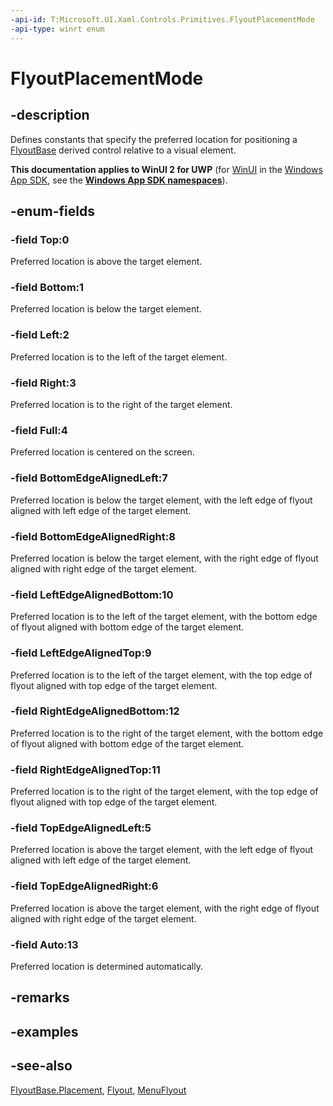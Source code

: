```yaml
---
-api-id: T:Microsoft.UI.Xaml.Controls.Primitives.FlyoutPlacementMode
-api-type: winrt enum
---
```


<!-- Enumeration syntax
public enum Windows.UI.Xaml.Controls.Primitives.FlyoutPlacementMode : int
-->

# FlyoutPlacementMode

## -description

Defines constants that specify the preferred location for positioning a [FlyoutBase](flyoutbase.md) derived control relative to a visual element.

**This documentation applies to WinUI 2 for UWP** (for [WinUI](/windows/apps/winui/winui3/) in the [Windows App SDK](/windows/apps/windows-app-sdk/), see the **[Windows App SDK namespaces](/windows/windows-app-sdk/api/winrt/)**).

## -enum-fields

### -field Top:0

Preferred location is above the target element.

### -field Bottom:1

Preferred location is below the target element.

### -field Left:2

Preferred location is to the left of the target element.

### -field Right:3

Preferred location is to the right of the target element.

### -field Full:4

Preferred location is centered on the screen.

### -field BottomEdgeAlignedLeft:7

Preferred location is below the target element, with the left edge of flyout aligned with left edge of the target element.

### -field BottomEdgeAlignedRight:8

Preferred location is below the target element, with the right edge of flyout aligned with right edge of the target element.

### -field LeftEdgeAlignedBottom:10

Preferred location is to the left of the target element, with the bottom edge of flyout aligned with bottom edge of the target element.

### -field LeftEdgeAlignedTop:9

Preferred location is to the left of the target element, with the top edge of flyout aligned with top edge of the target element.

### -field RightEdgeAlignedBottom:12

Preferred location is to the right of the target element, with the bottom edge of flyout aligned with bottom edge of the target element.

### -field RightEdgeAlignedTop:11

Preferred location is to the right of the target element, with the top edge of flyout aligned with top edge of the target element.

### -field TopEdgeAlignedLeft:5

Preferred location is above the target element, with the left edge of flyout aligned with left edge of the target element.

### -field TopEdgeAlignedRight:6

Preferred location is above the target element, with the right edge of flyout aligned with right edge of the target element.

### -field Auto:13

Preferred location is determined automatically.

## -remarks

## -examples

## -see-also
[FlyoutBase.Placement](flyoutbase_placement.md), [Flyout](../microsoft.ui.xaml.controls/flyout.md), [MenuFlyout](../microsoft.ui.xaml.controls/menuflyout.md)








